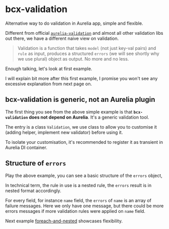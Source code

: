 # bcx-validation

Alternative way to do validation in Aurelia app, simple and flexible.

Different from official [`aurelia-validation`](https://github.com/aurelia/validation) and almost all other validation libs out there, we have a different naive view on validation.

> Validation is a function that takes `model` (not just key-val pairs) and `rule` as input, produces a structured `errors` (we will see shortly why we use plural) object as output. No more and no less.

Enough talking, let's look at first example.

<compose view-model="../examples/e1-introduction/index"></compose>

I will explain bit more after this first example, I promise you won't see any excessive explanation from next page on.

## bcx-validation is generic, not an Aurelia plugin

The first thing you see from the above simple example is that **`bcx-validation` does not depend on Aurelia**. It's a generic validation tool.

The entry is a class `Validation`, we use class to allow you to customise it (adding helper, implement new validator) before using it.

To isolate your customisation, it's recommended to register it as transient in Aurelia DI container.

<div><code-viewer value="// in your main.js
import Validation from 'bcx-validation';

export function configure(aurelia) {
  // ...
  aurelia.use.transient(Validation); // or aurelia.container.registerTransient(Validation);
  // ...
}" mode="js"></code-viewer></div>

## Structure of `errors`

Play the above example, you can see a basic structure of the `errors` object,

<div><code-viewer value="{
  &quot;name&quot;: [&quot;must not be empty&quot;],
  &quot;email&quot;: [&quot;must not be empty&quot;]
}" mode="js"></code-viewer></div>

In technical term, the rule in use is a nested rule, the `errors` result is in nested format accordingly.

For every field, for instance `name` field, the `errors` of `name` is an array of failure messages. Here we only have one message, but there could be more errors messages if more validation rules were applied on `name` field.

Next example [foreach-and-nested](#/tutorial/foreach-and-nested) showcases flexibility.
